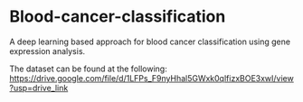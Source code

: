 # Blood-cancer-classification
A deep learning based approach for blood cancer classification using gene expression analysis.

The dataset can be found at the following:
https://drive.google.com/file/d/1LFPs_F9nyHhal5GWxk0qlfizxBOE3xwI/view?usp=drive_link 
